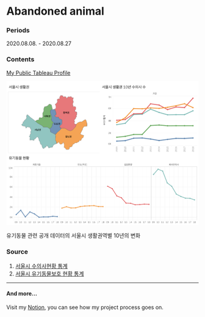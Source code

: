 # Abandoned animal
### Periods

2020.08.08. - 2020.08.27



### Contents

[My Public Tableau Profile](https://public.tableau.com/profile/eunbin.park#!/vizhome/abandoned_animal_viz/Dashboard1?publish=yes)

![dashboard](./data/dashboard.png)

유기동물 관련 공개 데이터의 서울시 생활권역별 10년의 변화



### Source
1. [서울시 수의사현황 통계](https://data.seoul.go.kr/dataList/120/S/2/datasetView.do)
2. [서울시 유기동물보호 현황 통계](https://data.seoul.go.kr/dataList/369/S/2/datasetView.do)

---

#### And more...
Visit my [Notion](https://www.notion.so/Abandoned-animals-e6b8eb430d5747e0957c39f87d19501f), you can see how my project process goes on.
